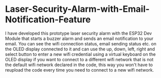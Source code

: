 # Laser-Security-Alarm-with-Email-Notification-Feature
I have developed this prototype laser security alarm with the ESP32 Dev Module that starts a buzzer alarm and sends an email notification to your email.
You can see the wifi connection status, email sending status etc. on the OLED display connected to it and can use the up, down, left, right and select button to enter a new wifi credential using a virtual keyboard on the OLED display if you want to connect to a different wifi network that is not the default wifi network declared in the code, this way you won't have to reupload the code every time you need to connect to a new wifi network.
